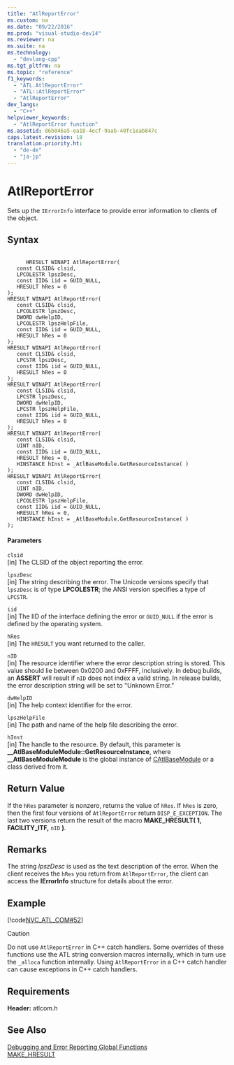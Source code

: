 ```yaml
---
title: "AtlReportError"
ms.custom: na
ms.date: "09/22/2016"
ms.prod: "visual-studio-dev14"
ms.reviewer: na
ms.suite: na
ms.technology: 
  - "devlang-cpp"
ms.tgt_pltfrm: na
ms.topic: "reference"
f1_keywords: 
  - "ATL.AtlReportError"
  - "ATL::AtlReportError"
  - "AtlReportError"
dev_langs: 
  - "C++"
helpviewer_keywords: 
  - "AtlReportError function"
ms.assetid: 86b046a5-ea18-4ecf-9aab-40fc1eab847c
caps.latest.revision: 18
translation.priority.ht: 
  - "de-de"
  - "ja-jp"
---
```

# AtlReportError
Sets up the `IErrorInfo` interface to provide error information to clients of the object.  
  
## Syntax  
  
```  
  
      HRESULT WINAPI AtlReportError(  
   const CLSID& clsid,  
   LPCOLESTR lpszDesc,  
   const IID& iid = GUID_NULL,  
   HRESULT hRes = 0   
);  
HRESULT WINAPI AtlReportError(  
   const CLSID& clsid,  
   LPCOLESTR lpszDesc,  
   DWORD dwHelpID,  
   LPCOLESTR lpszHelpFile,  
   const IID& iid = GUID_NULL,  
   HRESULT hRes = 0   
);  
HRESULT WINAPI AtlReportError(  
   const CLSID& clsid,  
   LPCSTR lpszDesc,  
   const IID& iid = GUID_NULL,  
   HRESULT hRes = 0   
);  
HRESULT WINAPI AtlReportError(  
   const CLSID& clsid,  
   LPCSTR lpszDesc,  
   DWORD dwHelpID,  
   LPCSTR lpszHelpFile,  
   const IID& iid = GUID_NULL,  
   HRESULT hRes = 0   
);  
HRESULT WINAPI AtlReportError(  
   const CLSID& clsid,  
   UINT nID,  
   const IID& iid = GUID_NULL,  
   HRESULT hRes = 0,  
   HINSTANCE hInst = _AtlBaseModule.GetResourceInstance( )  
);  
HRESULT WINAPI AtlReportError(  
   const CLSID& clsid,  
   UINT nID,  
   DWORD dwHelpID,  
   LPCOLESTR lpszHelpFile,  
   const IID& iid = GUID_NULL,  
   HRESULT hRes = 0,  
   HINSTANCE hInst = _AtlBaseModule.GetResourceInstance( )  
);  
```  
  
#### Parameters  
 `clsid`  
 [in] The CLSID of the object reporting the error.  
  
 `lpszDesc`  
 [in] The string describing the error. The Unicode versions specify that `lpszDesc` is of type **LPCOLESTR**; the ANSI version specifies a type of `LPCSTR`.  
  
 `iid`  
 [in] The IID of the interface defining the error or `GUID_NULL` if the error is defined by the operating system.  
  
 `hRes`  
 [in] The `HRESULT` you want returned to the caller.  
  
 `nID`  
 [in] The resource identifier where the error description string is stored. This value should lie between 0x0200 and 0xFFFF, inclusively. In debug builds, an **ASSERT** will result if `nID` does not index a valid string. In release builds, the error description string will be set to "Unknown Error."  
  
 `dwHelpID`  
 [in] The help context identifier for the error.  
  
 `lpszHelpFile`  
 [in] The path and name of the help file describing the error.  
  
 `hInst`  
 [in] The handle to the resource. By default, this parameter is **__AtlBaseModuleModule::GetResourceInstance**, where **__AtlBaseModuleModule** is the global instance of [CAtlBaseModule](../vs140/catlbasemodule-class.md) or a class derived from it.  
  
## Return Value  
 If the `hRes` parameter is nonzero, returns the value of `hRes`. If `hRes` is zero, then the first four versions of `AtlReportError` return `DISP_E_EXCEPTION`. The last two versions return the result of the macro **MAKE_HRESULT( 1, FACILITY_ITF,** `nID` **)**.  
  
## Remarks  
 The string *lpszDesc* is used as the text description of the error. When the client receives the `hRes` you return from `AtlReportError`, the client can access the **IErrorInfo** structure for details about the error.  
  
## Example  
 [!code[NVC_ATL_COM#52](../vs140/codesnippet/CPP/atlreporterror_1.cpp)]  
  
> [!CAUTION]
>  Do not use `AtlReportError` in C++ catch handlers. Some overrides of these functions use the ATL string conversion macros internally, which in turn use the `_alloca` function internally. Using `AtlReportError` in a C++ catch handler can cause exceptions in C++ catch handlers.  
  
## Requirements  
 **Header:** atlcom.h  
  
## See Also  
 [Debugging and Error Reporting Global Functions](../vs140/debugging-and-error-reporting-global-functions.md)   
 [MAKE_HRESULT](http://msdn.microsoft.com/library/windows/desktop/ms694497)